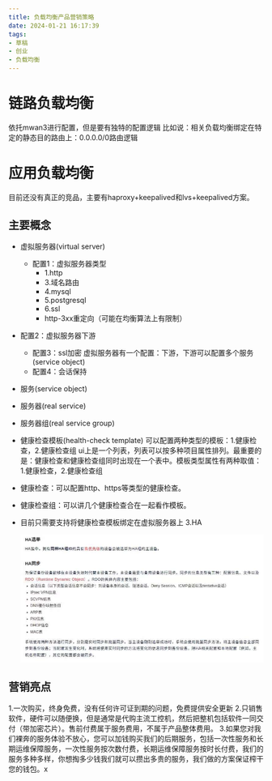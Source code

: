 ```yaml
---
title: 负载均衡产品营销策略
date: 2024-01-21 16:17:39
tags:
- 草稿
- 创业
- 负载均衡
---
```


# 链路负载均衡
依托mwan3进行配置，但是要有独特的配置逻辑
比如说：相关负载均衡绑定在特定的静态目的路由上：0.0.0.0/0路由逻辑

# 应用负载均衡

目前还没有真正的竞品，主要有haproxy+keepalived和lvs+keepalived方案。

## 主要概念
- 虚拟服务器(virtual server)
  - 配置1：虚拟服务器类型
    - 1.http
    - 3.域名路由
    - 4.mysql
    - 5.postgresql
    - 6.ssl
    - http-3xx重定向（可能在均衡算法上有限制）
- 配置2：虚拟服务器下游
  - 配置3：ssl加密
  虚拟服务器有一个配置：下游，下游可以配置多个服务(service object)
  - 配置4：会话保持
  
- 服务(service object)

- 服务器(real service)

- 服务器组(real service group)

- 健康检查模板(health-check template)
  可以配置两种类型的模板：1.健康检查，2.健康检查组
  ui上是一个列表，列表可以按多种项目属性排列。最重要的是：健康检查和健康检查组同时出现在一个表中。模板类型属性有两种取值：1.健康检查，2.健康检查组

- 健康检查：可以配置http、https等类型的健康检查。

- 健康检查组：可以讲几个健康检查合在一起看作模板。

- 目前只需要支持将健康检查模板绑定在虚拟服务器上
  3.HA

  ![_cgi-bin_mmwebwx-bin_webwxgetmsgimg__&MsgID=750098927559361171&skey=@crypt_3d1cb629_b407c9d93377ce0e31ae48e5487efb36&mmweb_appid=wx_webfilehelper](../image/_cgi-bin_mmwebwx-bin_webwxgetmsgimg__&MsgID=750098927559361171&skey=@crypt_3d1cb629_b407c9d93377ce0e31ae48e5487efb36&mmweb_appid=wx_webfilehelper.jpg)

## 营销亮点
1.一次购买，终身免费，没有任何许可证到期的问题，免费提供安全更新
2.只销售软件，硬件可以随便换，但是通常是代购主流工控机，然后把整机包括软件一同交付（带加密芯片）。售前付费属于服务费用，不属于产品整体费用。
3.如果您对我们裸奔的服务体验不放心，您可以加钱购买我们的后期服务，包括一次性服务和长期运维保障服务，一次性服务按次数付费，长期运维保障服务按时长付费，我们的服务多种多样，你想掏多少钱我们就可以攒出多贵的服务，我们做的方案保证榨干您的钱包。x
